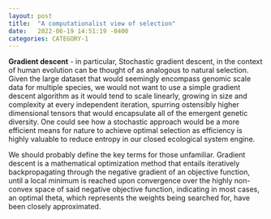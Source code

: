 ```yaml
---
layout: post
title:  "A computationalist view of selection"
date:   2022-06-19 14:51:19 -0400
categories: CATEGORY-1
---
```

**Gradient descent** - in particular, Stochastic gradient descent, in the context of human evolution can be thought of as analogous to natural selection. Given the large dataset that would seemingly encompass genomic scale data for multiple species, we would not want to use a simple gradient descent algorithm as it would tend to scale linearly, growing in size and complexity at every independent iteration, spurring ostensibly higher dimensional tensors that would encapsulate all of the emergent genetic diversity. One could see how a stochastic approach would be a more efficient means for nature to achieve optimal selection as efficiency is highly valuable to reduce entropy in our closed ecological system engine.

We should probably define the key terms for those unfamiliar. Gradient descent is a mathematical optimization method that entails iteratively backpropagating through the negative gradient of an objective function, until a local minimum is reached upon convergence over the highly non-convex space of said negative objective function, indicating in most cases, an optimal theta, which represents the weights being searched for, have been closely approximated.
